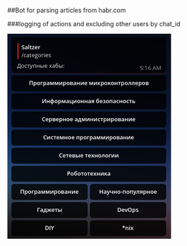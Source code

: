 ##Bot for parsing articles from habr.com

###logging of actions and excluding other users by chat_id

![](https://github.com/saltzer/projects/blob/main/python_projects/habr_bot/image.png)
